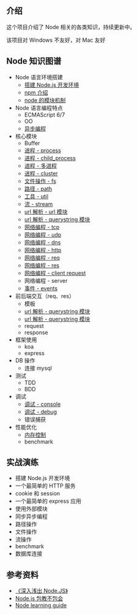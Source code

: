 ## 介绍

这个项目介绍了 Node 相关的各类知识，持续更新中。

该项目对 Windows 不友好，对 Mac 友好

## Node 知识图谱

+   Node 语言环境搭建
    +   [搭建 Node.js 开发环境](./搭建Node.js开发环境)
    +   [npm 介绍](./npm介绍)
    +   [node 的模块机制](./node的模块机制)
+   Node 语言编程特点
    +   ECMAScript 6/7
    +   OO
    +   [异步编程](./异步编程)
+   核心模块
    +   Buffer
    +   [进程 - process](./进程-process)
    +   [进程 - child_process](./进程-child_process)
    +   [进程 - 多进程](./进程-多进程)
    +   [进程 - cluster](./进程-cluster)
    +   [文件操作 - fs](./文件操作-fs)
    +   [路径 - path](./路径-path)
    +   [工具 - util](./工具-util)
    +   [流 - stream](./流-stream)
    +   [url 解析 - url 模块](./url解析-url模块)
    +   [url 解析 - querystring 模块](./url解析-querystring模块)
    +   [网络编程 - tcp](./网络编程-tcp)
    +   [网络编程 - udp](./网络编程-udp)
    +   [网络编程 - dns](./网络编程-dns)
    +   [网络编程 - http](./网络编程-http)
    +   [网络编程 - req](./网络编程-req)
    +   [网络编程 - res](./网络编程-res)
    +   [网络编程 - client request](./网络编程-client-request)
    +   网络编程 - server
    +   [事件 - events](./事件-events)
+   前后端交互（req、res）
    +   模板
    +   [url 解析 - querystring 模块](./url解析-querystring模块)
    +   [url 解析 - querystring 模块](./url解析-querystring模块)
    +   request
    +   response
+   框架使用
    +   koa
    +   express
+   DB 操作
    +   连接 mysql
+   测试
    +   TDD
    +   BDD
+   调试
    +   [调试 - console](./调试-console)
    +   [调试 - debug](./调试-debug)
    +   错误捕获
+   性能优化
    +   [内存控制](./内存控制)
    +   benchmark

## 实战演练

+   搭建 Node.js 开发环境
+   一个最简单的 HTTP 服务
+   cookie 和 session
+   一个最简单的 express 应用
+   使用外部模块
+   同步异步编程
+   路径操作
+   文件操作
+   流操作
+   benchmark
+   数据库连接

## 参考资料

+   [《深入浅出 Node.JS》](https://www.amazon.cn/dp/B00GOM5IL4/ref=sr_1_1?ie=UTF8&qid=1523943449&sr=8-1&keywords=%E6%B7%B1%E5%85%A5%E6%B5%85%E5%87%BAnode.js)
+   [Node.js 包教不包会](https://github.com/alsotang/node-lessons)
+   [Node learning guide](https://github.com/chyingp/nodejs-learning-guide/blob/master/README.md)